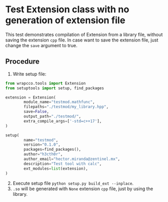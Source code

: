 # Test Extension class with no generation of extension file

This test demonstrates compilation of Extension from a library file, without saving the extension `cpp` file.
In case want to save the extension file, just change the `save` argument to true.

## Procedure
1. Write setup file:
```py
from wrapcco.tools import Extension
from setuptools import setup, find_packages

extension = Extension(
        module_name="testmod.mathfunc",
        filepaths="./testmod/my_library.hpp",
        save=False,
        output_path="./testmod/",
        extra_compile_args=['-std=c++17'],
)

setup(
        name="testmod",
        version="0.1.0",
        packages=find_packages(),
        author="h3cth0r",
        author_email="hector.miranda@zentinel.mx",
        description="Test tool with calc",
        ext_modules=list(extension),
) 
```
2. Execute setup file `python setup.py build_ext --inplace`.
3. `.so` will be generated with `None` extension `cpp` file, just by using the library.
